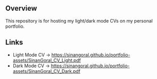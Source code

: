## Overview
This repository is for hosting my light/dark mode CVs on my personal portfolio.

## Links
  
- Light Mode CV → https://sinangoral.github.io/portfolio-assets/SinanGoral_CV_Light.pdf
- Dark Mode CV → https://sinangoral.github.io/portfolio-assets/SinanGoral_CV_Dark.pdf
